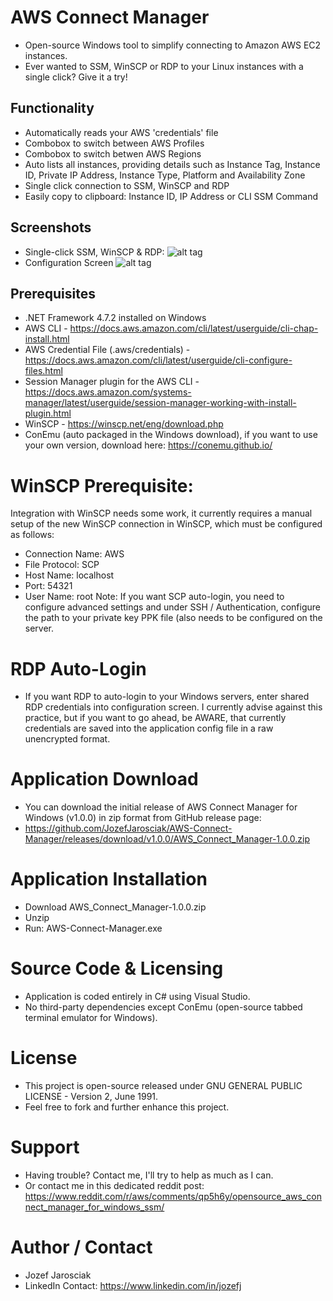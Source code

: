 # AWS Connect Manager
- Open-source Windows tool to simplify connecting to Amazon AWS EC2 instances. 
- Ever wanted to SSM, WinSCP or RDP to your Linux instances with a single click? Give it a try!

## Functionality
- Automatically reads your AWS 'credentials' file
- Combobox to switch between AWS Profiles
- Combobox to switch betwen AWS Regions
- Auto lists all instances, providing details such as Instance Tag, Instance ID, Private IP Address, Instance Type, Platform and Availability Zone
- Single click connection to SSM, WinSCP and RDP
- Easily copy to clipboard: Instance ID, IP Address or CLI SSM Command

## Screenshots
- Single-click SSM, WinSCP & RDP:
 ![alt tag](https://i.imgur.com/HIsf3Qr.png)
- Configuration Screen
 ![alt tag](https://i.imgur.com/cDXhYPC.png)

## Prerequisites
- .NET Framework 4.7.2 installed on Windows
- AWS CLI - https://docs.aws.amazon.com/cli/latest/userguide/cli-chap-install.html
- AWS Credential File (.aws/credentials) - https://docs.aws.amazon.com/cli/latest/userguide/cli-configure-files.html
- Session Manager plugin for the AWS CLI - https://docs.aws.amazon.com/systems-manager/latest/userguide/session-manager-working-with-install-plugin.html
- WinSCP - https://winscp.net/eng/download.php
- ConEmu (auto packaged in the Windows download), if you want to use your own version, download here: https://conemu.github.io/

# WinSCP Prerequisite:
Integration with WinSCP needs some work, it currently requires a manual setup of the new WinSCP connection in WinSCP, which must be configured as follows: 
- Connection Name: AWS
- File Protocol: SCP
- Host Name: localhost
- Port: 54321
- User Name: root
Note: If you want SCP auto-login, you need to configure advanced settings and under SSH / Authentication, configure the path to your private key PPK file (also needs to be configured on the server.

# RDP Auto-Login
- If you want RDP to auto-login to your Windows servers, enter shared RDP credentials into configuration screen. I currently advise against this practice, but if you want to go ahead, be AWARE, that currently credentials are saved into the application config file in a raw unencrypted format.

# Application Download
- You can download the initial release of AWS Connect Manager for Windows (v1.0.0) in zip format from GitHub release page:
- https://github.com/JozefJarosciak/AWS-Connect-Manager/releases/download/v1.0.0/AWS_Connect_Manager-1.0.0.zip

# Application Installation
- Download AWS_Connect_Manager-1.0.0.zip
- Unzip
- Run: AWS-Connect-Manager.exe

# Source Code & Licensing
- Application is coded entirely in C# using Visual Studio. 
- No third-party dependencies except ConEmu (open-source tabbed terminal emulator for Windows). 

# License
- This project is open-source released under GNU GENERAL PUBLIC LICENSE - Version 2, June 1991.
- Feel free to fork and further enhance this project.

# Support
- Having trouble? Contact me, I'll try to help as much as I can.
- Or contact me in this dedicated reddit post: https://www.reddit.com/r/aws/comments/qp5h6y/opensource_aws_connect_manager_for_windows_ssm/

# Author / Contact
- Jozef Jarosciak 
- LinkedIn Contact: https://www.linkedin.com/in/jozefj
